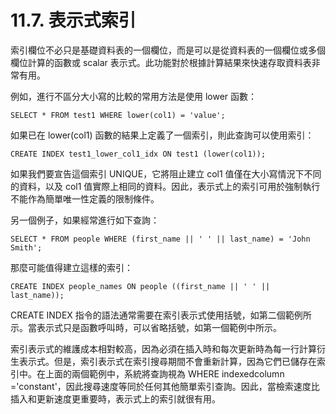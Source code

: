# 11.7. 表示式索引

索引欄位不必只是基礎資料表的一個欄位，而是可以是從資料表的一個欄位或多個欄位計算的函數或 scalar 表示式。此功能對於根據計算結果來快速存取資料表非常有用。

例如，進行不區分大小寫的比較的常用方法是使用 lower 函數：

```text
SELECT * FROM test1 WHERE lower(col1) = 'value';
```

如果已在 lower\(col1\) 函數的結果上定義了一個索引，則此查詢可以使用索引：

```text
CREATE INDEX test1_lower_col1_idx ON test1 (lower(col1));
```

如果我們要宣告這個索引 UNIQUE，它將阻止建立 col1 值僅在大小寫情況下不同的資料，以及 col1 值實際上相同的資料。因此，表示式上的索引可用於強制執行不能作為簡單唯一性定義的限制條件。

另一個例子，如果經常進行如下查詢：

```text
SELECT * FROM people WHERE (first_name || ' ' || last_name) = 'John Smith';
```

那麼可能值得建立這樣的索引：

```text
CREATE INDEX people_names ON people ((first_name || ' ' || last_name));
```

CREATE INDEX 指令的語法通常需要在索引表示式使用括號，如第二個範例所示。當表示式只是函數呼叫時，可以省略括號，如第一個範例中所示。

索引表示式的維護成本相對較高，因為必須在插入時和每次更新時為每一行計算衍生表示式。但是，索引表示式在索引搜尋期間不會重新計算，因為它們已儲存在索引中。在上面的兩個範例中，系統將查詢視為 WHERE indexedcolumn ='constant'，因此搜尋速度等同於任何其他簡單索引查詢。因此，當檢索速度比插入和更新速度更重要時，表示式上的索引就很有用。

